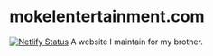 # mokelentertainment.com
[![Netlify Status](https://api.netlify.com/api/v1/badges/4f42db87-5ff1-4724-8858-5da9a989258f/deploy-status)](https://app.netlify.com/sites/mokelentertainment/deploys)
A website I maintain for my brother.
